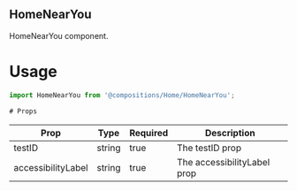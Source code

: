 ## HomeNearYou
HomeNearYou component.

# Usage
```js
import HomeNearYou from '@compositions/Home/HomeNearYou';

# Props
```
Prop                      | Type                  | Required                | Description
--------------------------|-----------------------|-------------------------|--------------------------
testID                    | string                | true                    | The testID prop
accessibilityLabel        | string                | true                    | The accessibilityLabel prop
